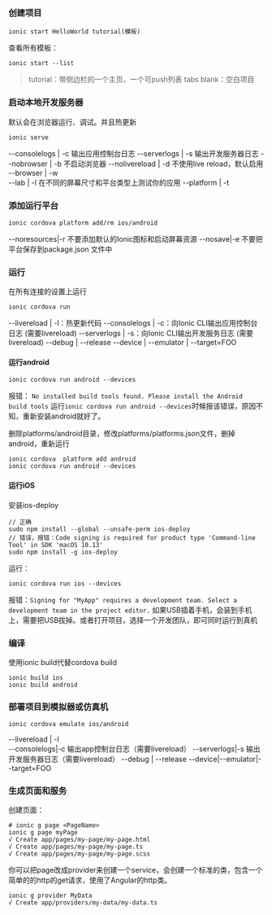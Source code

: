 ### 创建项目

```
ionic start HelloWorld tutorial(模板)
```

查看所有模板：

```
ionic start --list
```
> tutorial：带侧边栏的一个主页、一个可push列表
tabs
blank：空白项目


### 启动本地开发服务器
默认会在浏览器运行、调试。并且热更新

```
ionic serve
```

--consolelogs | -c	输出应用控制台日志
--serverlogs | -s	 输出开发服务器日志
--nobrowser | -b	不启动浏览器
--nolivereload | -d	不使用live reload，默认启用
--browser | -w	
--lab | -l	在不同的屏幕尺寸和平台类型上测试你的应用
--platform | -t	

### 添加运行平台

```
ionic cordova platform add/rm ios/android
```
--noresources|-r	不要添加默认的Ionic图标和启动屏幕资源
--nosave|-e	 不要把平台保存到package.json 文件中


### 运行

在所有连接的设置上运行

```
ionic cordova run
```
--livereload | -l：热更新代码
--consolelogs | -c：向Ionic CLI输出应用控制台日志 (需要livereload)
--serverlogs | -s：向Ionic CLI输出开发服务日志 (需要livereload)
--debug | --release	
--device | --emulator | --target=FOO	

#### 运行android

``` 
ionic cordova run android --devices
```
报错：
`No installed build tools found. Please install the Android build tools`
运行`ionic cordova run android --devices`时候报该错误，原因不知，重新安装android就好了。

删除platforms/android目录，修改platforms/platforms.json文件，删掉android，重新运行

```
ionic cordova  platform add android
ionic cordova run android --devices
```

#### 运行iOS

安装ios-deploy

```
// 正确
sudo npm install --global --unsafe-perm ios-deploy
// 错误，报错：Code signing is required for product type 'Command-line Tool' in SDK 'macOS 10.13'
sudo npm install -g ios-deploy
```

运行：

```
ionic cordova run ios --devices 
```

报错：`Signing for "MyApp" requires a development team. Select a development team in the project editor.`
如果USB插着手机，会装到手机上，需要把USB拔掉。或者打开项目，选择一个开发团队，即可同时运行到真机


### 编译

使用ionic build代替cordova build

```
ionic build ios
ionic build android
```

### 部署项目到模拟器或仿真机

```
ionic cordova emulate ios/android
```

--livereload | -l		
--consolelogs|-c	输出app控制台日志（需要livereload）
--serverlogs|-s	输出开发服务器日志（需要livereload）
--debug | --release	
--device|--emulator|--target=FOO	
### 生成页面和服务

创建页面：

```
# ionic g page <PageName> 
ionic g page myPage 
√ Create app/pages/my-page/my-page.html 
√ Create app/pages/my-page/my-page.ts 
√ Create app/pages/my-page/my-page.scss
```

你可以把page改成provider来创建一个service，会创建一个标准的类，包含一个简单的的http的get请求，使用了Angular的http类。

```
ionic g provider MyData 
√ Create app/providers/my-data/my-data.ts
```




                      
